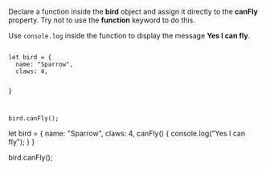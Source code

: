 Declare a function inside
the **bird** object
and
assign it directly to the
**canFly** property. Try not
to use the **function** keyword
to do this.

Use `console.log` inside the function
to display the message **Yes I can fly**.

<Editor type="exercise" lang="javascript">
<code>
let bird = {
  name: "Sparrow",
  claws: 4,

}

bird.canFly();
</code>

<solution>
let bird = {
  name: "Sparrow",
  claws: 4,
  canFly() {
    console.log("Yes I can fly");
  }
}

bird.canFly();
</solution>
</Editor>